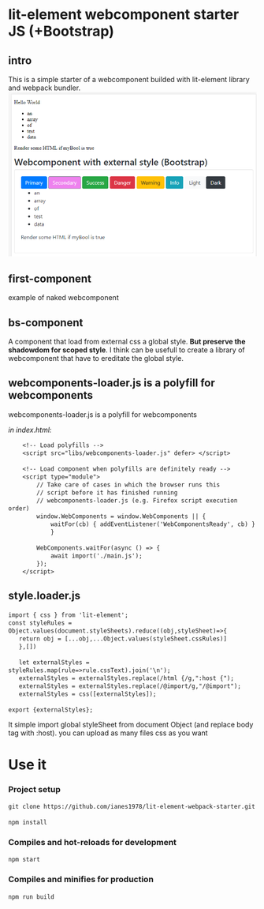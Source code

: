 # lit-element webcomponent starter JS (+Bootstrap)

## intro
This is a simple starter of a webcomponent builded with lit-element library and webpack bundler.
![screen](https://github.com/ianes1978/lit-element-webpack-starter/blob/master/images/screenshot.PNG)

## first-component
example of naked webcomponent

## bs-component
A component that load from external css a global style.
**But preserve the shadowdom for scoped style**.
I think can be usefull to create a library of webcomponent that have to ereditate the global style.

## webcomponents-loader.js is a polyfill for webcomponents
webcomponents-loader.js is a polyfill for webcomponents

*in index.html:*
```
    <!-- Load polyfills -->
    <script src="libs/webcomponents-loader.js" defer> </script>

    <!-- Load component when polyfills are definitely ready -->
    <script type="module">
        // Take care of cases in which the browser runs this
        // script before it has finished running 
        // webcomponents-loader.js (e.g. Firefox script execution order)
        window.WebComponents = window.WebComponents || {
            waitFor(cb) { addEventListener('WebComponentsReady', cb) }
            }

        WebComponents.waitFor(async () => {
            await import('./main.js');
        });
    </script>
```

## style.loader.js
```
import { css } from 'lit-element';
const styleRules = Object.values(document.styleSheets).reduce((obj,styleSheet)=>{
   return obj = [...obj,...Object.values(styleSheet.cssRules)]
   },[])
   
   let externalStyles =  styleRules.map(rule=>rule.cssText).join('\n');
   externalStyles = externalStyles.replace(/html {/g,":host {");
   externalStyles = externalStyles.replace(/@import/g,"/@import");
   externalStyles = css([externalStyles]);

export {externalStyles};
```
It simple import global styleSheet from document Object (and replace body tag with :host). you can upload as many files css as you want

# Use it
### Project setup
```
git clone https://github.com/ianes1978/lit-element-webpack-starter.git

npm install
```

### Compiles and hot-reloads for development
```
npm start
```

### Compiles and minifies for production
```
npm run build
```

